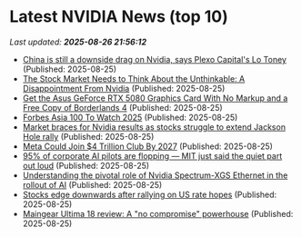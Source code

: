 # Latest NVIDIA News (top 10)
_Last updated: **2025-08-26 21:56:12**_

- [China is still a downside drag on Nvidia, says Plexo Capital's Lo Toney](https://biztoc.com/x/760f25ae27fc3f14) (Published: 2025-08-25)
- [The Stock Market Needs to Think About the Unthinkable: A Disappointment From Nvidia](https://biztoc.com/x/b0f82140faba1926) (Published: 2025-08-25)
- [Get the Asus GeForce RTX 5080 Graphics Card With No Markup and a Free Copy of Borderlands 4](https://www.ign.com/articles/asus-geforce-rtx-5080-graphics-card-deal-free-copy-of-borderlands-4) (Published: 2025-08-25)
- [Forbes Asia 100 To Watch 2025](https://www.forbes.com/sites/forbesasiateam/2025/08/25/forbes-asia-100-to-watch-2025/) (Published: 2025-08-25)
- [Market braces for Nvidia results as stocks struggle to extend Jackson Hole rally](https://biztoc.com/x/994c77952386f50e) (Published: 2025-08-25)
- [Meta Could Join $4 Trillion Club By 2027](https://finance.yahoo.com/news/meta-could-join-4-trillion-213840805.html) (Published: 2025-08-25)
- [95% of corporate AI pilots are flopping — MIT just said the quiet part out loud](https://www.windowscentral.com/artificial-intelligence/95-percent-ai-projects-fail-bubble-pop) (Published: 2025-08-25)
- [Understanding the pivotal role of Nvidia Spectrum-XGS Ethernet in the rollout of AI](https://siliconangle.com/2025/08/25/understanding-pivotal-role-nvidia-spectrum-xgs-ethernet-rollout-ai/) (Published: 2025-08-25)
- [Stocks edge downwards after rallying on US rate hopes](https://finance.yahoo.com/news/asian-markets-rise-us-rate-025446919.html) (Published: 2025-08-25)
- [Maingear Ultima 18 review: A "no compromise" powerhouse](https://www.xda-developers.com/maingear-ultima-18-review/) (Published: 2025-08-25)
